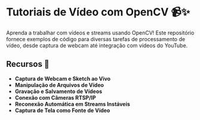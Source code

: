 # Tutoriais de Vídeo com OpenCV 📹✨

Aprenda a trabalhar com vídeos e streams usando OpenCV! Este repositório fornece exemplos de código para diversas tarefas de processamento de vídeo, desde captura de webcam até integração com vídeos do YouTube.

## Recursos 🚀

- **Captura de Webcam e Sketch ao Vivo**
- **Manipulação de Arquivos de Vídeo**
- **Gravação e Salvamento de Vídeos**
- **Conexão com Câmeras RTSP/IP**
- **Reconexão Automática em Streams Instáveis**
- **Captura de Tela como Fonte de Vídeo**

